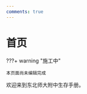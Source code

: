 ```yaml
---
comments: true
---
```


# 首页

???+ warning "施工中"

    本页面尚未编辑完成

欢迎来到东北师大附中生存手册。

<script>updateCountdown(2025-06-07T00:00:00);</script>